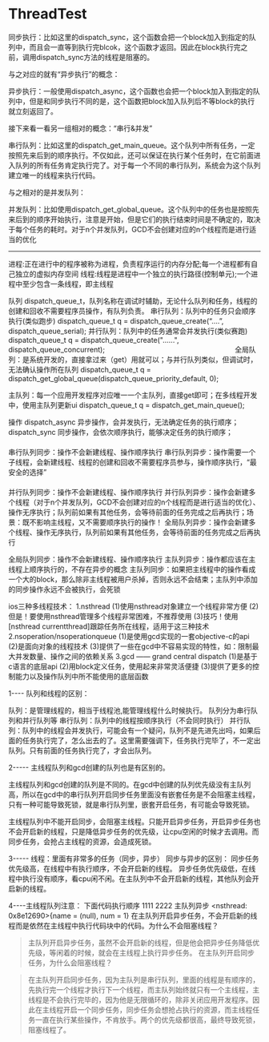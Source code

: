 # ThreadTest

同步执行：比如这里的dispatch_sync，这个函数会把一个block加入到指定的队列中，而且会一直等到执行完blcok，这个函数才返回。因此在block执行完之前，调用dispatch_sync方法的线程是阻塞的。

与之对应的就有“异步执行”的概念：

异步执行：一般使用dispatch_async，这个函数也会把一个block加入到指定的队列中，但是和同步执行不同的是，这个函数把block加入队列后不等block的执行就立刻返回了。

接下来看一看另一组相对的概念：“串行&并发”

串行队列：比如这里的dispatch_get_main_queue。这个队列中所有任务，一定按照先来后到的顺序执行。不仅如此，还可以保证在执行某个任务时，在它前面进入队列的所有任务肯定执行完了。对于每一个不同的串行队列，系统会为这个队列建立唯一的线程来执行代码。

与之相对的是并发队列：

并发队列：比如使用dispatch_get_global_queue。这个队列中的任务也是按照先来后到的顺序开始执行，注意是开始，但是它们的执行结束时间是不确定的，取决于每个任务的耗时。对于n个并发队列，GCD不会创建对应的n个线程而是进行适当的优化


***************************************************************************************************************************************************************
进程:正在进行中的程序被称为进程，负责程序运行的内存分配;每一个进程都有自己独立的虚拟内存空间
线程:线程是进程中一个独立的执行路径(控制单元);一个进程中至少包含一条线程，即主线程

队列 dispatch_queue_t，队列名称在调试时辅助，无论什么队列和任务，线程的创建和回收不需要程序员操作，有队列负责。
串行队列：队列中的任务只会顺序执行(类似跑步)
dispatch_queue_t q = dispatch_queue_create(“....”, dispatch_queue_serial);
并行队列：队列中的任务通常会并发执行(类似赛跑)
dispatch_queue_t q = dispatch_queue_create("......", dispatch_queue_concurrent);
　　　　　　　　　　　　　　　　　　
全局队列：是系统开发的，直接拿过来（get）用就可以；与并行队列类似，但调试时，无法确认操作所在队列
dispatch_queue_t q = dispatch_get_global_queue(dispatch_queue_priority_default, 0);

主队列：每一个应用开发程序对应唯一一个主队列，直接get即可；在多线程开发中，使用主队列更新ui
dispatch_queue_t q = dispatch_get_main_queue();

操作
dispatch_async 异步操作，会并发执行，无法确定任务的执行顺序；
dispatch_sync 同步操作，会依次顺序执行，能够决定任务的执行顺序；
　　　　　　　　　　　　　　　　　　　　　　　　　　　　　　　　　　　　　　　　
串行队列同步：操作不会新建线程、操作顺序执行
串行队列异步：操作需要一个子线程，会新建线程、线程的创建和回收不需要程序员参与，操作顺序执行，“最安全的选择”
　　　　　　　　　　　　　　　　　　　　　　　　　　　　　　　　　　　　　　　　
并行队列同步：操作不会新建线程、操作顺序执行
并行队列异步：操作会新建多个线程（对于n个并发队列，GCD不会创建对应的n个线程而是进行适当的优化）、操作无序执行；队列前如果有其他任务，会等待前面的任务完成之后再执行；场景：既不影响主线程，又不需要顺序执行的操作！
全局队列异步：操作会新建多个线程、操作无序执行，队列前如果有其他任务，会等待前面的任务完成之后再执行

全局队列同步：操作不会新建线程、操作顺序执行
主队列异步：操作都应该在主线程上顺序执行的，不存在异步的概念
主队列同步：如果把主线程中的操作看成一个大的block，那么除非主线程被用户杀掉，否则永远不会结束；主队列中添加的同步操作永远不会被执行，会死锁

ios三种多线程技术：
1.nsthread
(1)使用nsthread对象建立一个线程非常方便
(2)但是！要使用nsthread管理多个线程非常困难，不推荐使用
(3)技巧！使用[nsthread currentthread]跟踪任务所在线程，适用于这三种技术
2.nsoperation/nsoperationqueue
(1)是使用gcd实现的一套objective-c的api
(2)是面向对象的线程技术
(3)提供了一些在gcd中不容易实现的特性，如：限制最大并发数量、操作之间的依赖关系
3.gcd —— grand central dispatch
(1)是基于c语言的底层api
(2)用block定义任务，使用起来非常灵活便捷
(3)提供了更多的控制能力以及操作队列中所不能使用的底层函数

1---- 队列和线程的区别：

队列：是管理线程的，相当于线程池,能管理线程什么时候执行。
队列分为串行队列和并行队列等
串行队列：队列中的线程按顺序执行（不会同时执行）
并行队列：队列中的线程会并发执行，可能会有一个疑问，队列不是先进先出吗，如果后面的任务执行完了，怎么出去的了。这里需要强调下，任务执行完毕了，不一定出队列。只有前面的任务执行完了，才会出队列。

2----- 主线程队列和gcd创建的队列也是有区别的。

主线程队列和gcd创建的队列是不同的。在gcd中创建的队列优先级没有主队列高，所以在gcd中的串行队列开启同步任务里面没有嵌套任务是不会阻塞主线程，只有一种可能导致死锁，就是串行队列里，嵌套开启任务，有可能会导致死锁。

主线程队列中不能开启同步，会阻塞主线程。只能开启异步任务，开启异步任务也不会开启新的线程，只是降低异步任务的优先级，让cpu空闲的时候才去调用。而同步任务，会抢占主线程的资源，会造成死锁。

3----- 线程：里面有非常多的任务（同步，异步）
同步与异步的区别：
同步任务优先级高，在线程中有执行顺序，不会开启新的线程。
异步任务优先级低，在线程中执行没有顺序，看cpu闲不闲。在主队列中不会开启新的线程，其他队列会开启新的线程。

4----主线程队列注意：
下面代码执行顺序
1111
2222
主队列异步 <nsthread: 0x8e12690>{name = (null), num = 1}
在主队列开启异步任务，不会开启新的线程而是依然在主线程中执行代码块中的代码。为什么不会阻塞线程？
> 主队列开启异步任务，虽然不会开启新的线程，但是他会把异步任务降低优先级，等闲着的时候，就会在主线程上执行异步任务。
在主队列开启同步任务，为什么会阻塞线程？

> 在主队列开启同步任务，因为主队列是串行队列，里面的线程是有顺序的，先执行完一个线程才执行下一个线程，而主队列始终就只有一个主线程，主线程是不会执行完毕的，因为他是无限循环的，除非关闭应用开发程序。因此在主线程开启一个同步任务，同步任务会想抢占执行的资源，而主线程任务一直在执行某些操作，不肯放手。两个的优先级都很高，最终导致死锁，阻塞线程了。
